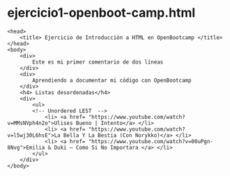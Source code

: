 # ejercicio1-openboot-camp.html
<!DOCTYPE html><html>
    <head>
        <title> Ejercicio de Introducción a HTML en OpenBootcamp </title>
    </head>
    <body>
        <div>
            Este es mi primer comentario de dos líneas
        </div>
        <div>
            Aprendiendo a documentar mi código con OpenBootcamp
        </div>
        <h4> Listas desordenadas</h4>
        <div>
            <ul>
            <!-- Unordered LEST  -->
                <li> <a href= "https://www.youtube.com/watch?v=MMsNVph4n2o">Ulises Bueno | Intento</a> </li>
                <li> <a href= "https://www.youtube.com/watch?v=l5wj30L6hsE">La Bella Y La Bestia (Con Norykko)</a> </li>
                <li> <a href= "https://www.youtube.com/watch?v=00uPgn-8Nvg">Emilia & Duki – Como Si No Importara </a> </li>
            </ul>
        </div>
    </body>
</html>
